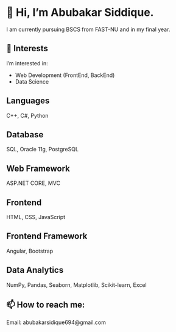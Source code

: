 <!DOCTYPE html>
<html lang="en">
<head>
    <meta charset="UTF-8">
    <meta name="viewport" content="width=device-width, initial-scale=1.0">
    <title>Abubakar Siddique's Profile</title>
</head>
<body>
    <h1>👋 Hi, I’m Abubakar Siddique.</h1>
    <p>I am currently pursuing BSCS from FAST-NU and in my final year.</p>
    <h2>👀 Interests</h2>
    <p>I’m interested in:</p>
    <ul>
        <li>Web Development (FrontEnd, BackEnd)</li>
        <li>Data Science</li>
    </ul>
    <h2>Languages</h2>
    <p>C++, C#, Python</p>
    <h2>Database</h2>
    <p>SQL, Oracle 11g, PostgreSQL</p>
    <h2>Web Framework</h2>
    <p>ASP.NET CORE, MVC</p>
    <h2>Frontend</h2>
    <p>HTML, CSS, JavaScript</p>
    <h2>Frontend Framework</h2>
    <p>Angular, Bootstrap</p>
    <h2>Data Analytics</h2>
    <p>NumPy, Pandas, Seaborn, Matplotlib, Scikit-learn, Excel</p>
    <h2>📫 How to reach me:</h2>
    <p>Email: abubakarsidique694@gmail.com</p>
</body>
</html>
